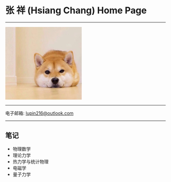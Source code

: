 # 张 祥 (Hsiang Chang) Home Page

------

 <img src="\pic\1.jpg" style="zoom:25%;" />

------

电子邮箱:   lupin216@outlook.com

------

## 笔记

- 物理数学
- 理论力学
- 热力学与统计物理
- 电磁学
- 量子力学

